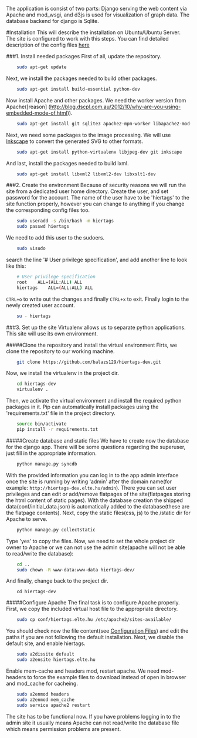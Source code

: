 The application is consist of two parts: Django serving the web content via Apache and mod_wsgi,
and d3js is used for visualization of graph data. The database backend for django is Sqlite.

#Installation
This will describe the installation on Ubuntu/Ubuntu Server. The site is configured to work
with this steps. You can find detailed description of the config files [here](https://github.com/balazs129/hiertags-dev/wiki/Home)

###1. Install needed packages
First of all, update the repository.
```bash
    sudo apt-get update
```
Next, we install the packages needed to build other packages.
```bash
    sudo apt-get install build-essential python-dev
```
Now install Apache and other packages. We need the worker version from Apache([reason]
(http://blog.dscpl.com.au/2012/10/why-are-you-using-embedded-mode-of.html)).
```bash
    sudo apt-get install git sqlite3 apache2-mpm-worker libapache2-mod-wsgi
```
Next, we need some packages to the image processing. We will use [Inkscape](http://www.inkscape.org/en/)
to convert the generated SVG to other formats.
```bash
    sudo apt-get install python-virtualenv libjpeg-dev git inkscape
```
And last, install the packages needed to build lxml.
```bash
    sudo apt-get install libxml2 libxml2-dev libxslt1-dev
```

###2. Create the environment
Because of security reasons we will run the site from a dedicated user home directory.
Create the user, and set password for the account. The name of the user have to be 'hiertags' to
the site function properly, however you can change to anything if you change the corresponding config
files too.
```bash
    sudo useradd -s /bin/bash -m hiertags
    sudo passwd hiertags
```
We need to add this user to the sudoers.
```bash
    sudo visudo
```
search the line '# User privilege specification', and add another line to look like this:
```bash
    # User privilege specification
    root    ALL=(ALL:ALL) ALL
    hiertags    ALL=(ALL:ALL) ALL
```
`CTRL+o` to write out the changes and finally `CTRL+x` to exit.
Finally login to the newly created user account.
```bash
    su - hiertags
```

###3. Set up the site
Virtualenv allows us to separate python applications. This site will use its own environment.

#####Clone the repository and install the virtual environment
Firts, we clone the repository to our working machine.
```bash
    git clone https://github.com/balazs129/hiertags-dev.git
```
Now, we install the virtualenv in the project dir.
```bash
    cd hiertags-dev
    virtualenv .
```
Then, we activate the virtual environment and install the required python packages
in it. Pip can automatically install packages using the 'requirements.txt'
file in the project directory.
```bash
    source bin/activate
    pip install -r requirements.txt
```

#####Create database and static files
We have to create now the database for the django app. There will be some questions regarding
the superuser, just fill in the appropriate information.
```bash
    python manage.py syncdb
```
With the provided information you can log in to the app admin interface once the site is running by
writing 'admin' after the domain name(for example: `http://hiertags-dev.elte.hu/admin`). There you can
set user privileges and can edit or add/remove flatpages of the site(flatpages storing the html content
of static pages). With the database creation the shipped data(conf/initial_data.json) is automatically
added to the database(these are the flatpage contents).
Next, copy the static files(css, js) to the /static dir for Apache to serve.
```bash
    python manage.py collectstatic
```
Type 'yes' to copy the files.
Now, we need to set the whole project dir owner to Apache or we can not use the admin site(apache will not
be able to read/write the database):
```bash
    cd ..
    sudo chown -R www-data:www-data hiertags-dev/
```
And finally, change back to the project dir.
```
    cd hiertags-dev
```

#####Configure Apache
The final task is to configure Apache properly. First, we copy the included virtual host file
to the appropriate directory.
```bash
    sudo cp conf/hiertags.elte.hu /etc/apache2/sites-available/
```
You should check now the file content(see [Configuration Files](https://github.com/balazs129/hiertags-dev/wiki/Config))
and edit the paths if you are not following the default installation.
Next, we disable the default site, and enable hiertags.
```bash
    sudo a2dissite default
    sudo a2ensite hiertags.elte.hu
```
Enable mem-cache and headers mod, restart apache. We need mod-headers to force the example files
to download instead of open in browser and mod_cache for cacheing.
```bash
    sudo a2enmod headers
    sudo a2enmod mem_cache
    sudo service apache2 restart
```
The site has to be functional now. If you have problems logging in to the admin site it usually means Apache
can not read/write the database file which means permission problems are present.